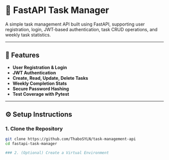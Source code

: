 # 📝 FastAPI Task Manager

A simple task management API built using FastAPI, supporting user registration, login, JWT-based authentication, task CRUD operations, and weekly task statistics.

---

## 🚀 Features

- **User Registration & Login**  
- **JWT Authentication**  
- **Create, Read, Update, Delete Tasks**  
- **Weekly Completion Stats**  
- **Secure Password Hashing**  
- **Test Coverage with Pytest**

---

## ⚙️ Setup Instructions

### 1. Clone the Repository

```bash
git clone https://github.com/ThaboSYLN/task-management-api
cd fastapi-task-manager

### 2. (Optional) Create a Virtual Environment
